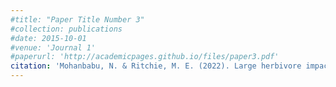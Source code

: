 ```yaml
---
#title: "Paper Title Number 3"
#collection: publications
#date: 2015-10-01
#venue: 'Journal 1'
#paperurl: 'http://academicpages.github.io/files/paper3.pdf'
citation: 'Mohanbabu, N. & Ritchie, M. E. (2022). Large herbivore impact on plant biomass along multiple resource gradients in the Serengeti. <i>Journal of Ecology<i>, 110, 1537– 1547. [Link](https://besjournals.onlinelibrary.wiley.com/doi/pdfdirect/10.1111/1365-2745.13889)'
---
```



